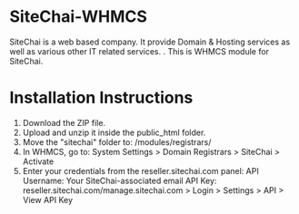 # SiteChai-WHMCS
SiteChai is a web based company. It provide Domain &amp; Hosting services as well as various other IT related services. . This is WHMCS module for SiteChai.

# Installation Instructions

1. Download the ZIP file.
2. Upload and unzip it inside the public_html folder.
3. Move the "sitechai" folder to:
/modules/registrars/
4. In WHMCS, go to:
System Settings > Domain Registrars > SiteChai > Activate
5. Enter your credentials from the reseller.sitechai.com panel:
   API Username: Your SiteChai-associated email
   API Key: reseller.sitechai.com/manage.sitechai.com > Login > Settings > API > View API Key



